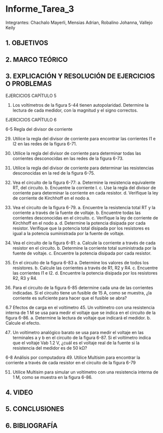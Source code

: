 # Informe_Tarea_3

Integrantes: Chachalo Mayerli, Mensias Adrian, Robalino Johanna, Vallejo Keily 

## 1. OBJETIVOS 

## 2. MARCO TEÓRICO 

## 3. EXPLICACIÓN Y RESOLUCIÓN DE EJERCICIOS O PROBLEMAS

EJERCICIOS CAPÍTULO 5 

1)	Los voltímetros de la figura 5-44 tienen autopolaridad. Determine la lectura de cada medidor, con la magnitud y el signo correctos.

EJERCICIOS CAPÍTULO 6

6-5 Regla del divisor de corriente

29. Utilice la regla del divisor de corriente para encontrar las corrientes I1 e I2 en las redes de la figura 6-71.



31. Utilice la regla del divisor de corriente para determinar todas las corrientes desconocidas en las redes de la figura 6-73.


33. Utilice la regla del divisor de corriente para determinar las resistencias desconocidas en la red de la figura 6-75.

35. Vea el circuito de la figura 6-77: 
a. Determine la resistencia equivalente RT, del circuito. 
b. Encuentre la corriente I. 
c. Use la regla del divisor de corriente para determinar la corriente en cada resistor. 
d. Verifique la ley de corriente de Kirchhoff en el nodo a.


37. Vea el circuito de la figura 6-79. 
a. Encuentre la resistencia total RT y la corriente a través de la fuente de voltaje. 
b. Encuentre todas las corrientes desconocidas en el circuito. 
c. Verifique la ley de corriente de Kirchhoff en el nodo a. 
d. Determine la potencia disipada por cada resistor. Verifique que la potencia total disipada por los resistores es igual a la potencia suministrada por la fuente de voltaje.



39. Vea el circuito de la figura 6-81: 
a. Calcule la corriente a través de cada resistor en el circuito. 
b. Determine la corriente total suministrada por la fuente de voltaje. 
c. Encuentre la potencia disipada por cada resistor.



41. En el circuito de la figura 6-83
a.	Determine los valores de todos los resistores.
b.	Calcule las corrientes a través de R1, R2 y R4.
c.	Encuentre las corrientes I1 e I2.
d.	Encuentre la potencia disipada por los resistores R2, R3 y R4.




43. Para el circuito de la figura 6-85 determine cada una de las corrientes indicadas. Si el circuito tiene un fusible de 15 A, como se muestra, ¿la corriente es suficiente para hacer que el fusible se abra?



6.7 Efectos de carga en el voltímetro
45. Un voltímetro con una resistencia interna de 1 M se usa para medir el voltaje que se indica en el circuito de la figura 6-86. 
a. Determine la lectura de voltaje que indicará el medidor. 
b. Calcule el efecto.





47. Un voltímetro analógico barato se usa para medir el voltaje en las terminales a y b en el circuito de la figura 6-87. Si el voltímetro indica que el voltaje Vab 1.2 V, ¿cuál es el voltaje real de la fuente si la resistencia del medidor es de 50 kΩ?



6-8 Análisis por computadora
49. Utilice Multisim para encontrar la corriente a través de cada resistor en el circuito de la figura 6-79




51. Utilice Multisim para simular un voltímetro con una resistencia interna de 1 M, como se muestra en la figura 6-86.







## 4. VIDEO


## 5. CONCLUSIONES 

## 6. BIBLIOGRAFÍA
